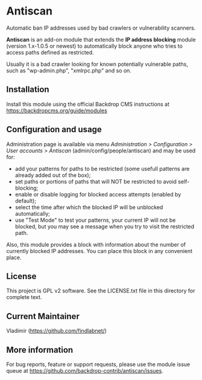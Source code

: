 Antiscan
========

Automatic ban IP addresses used by bad crawlers or vulnerability scanners.

**Antiscan** is an add-on module that extends the **IP address blocking** 
module (version 1.x-1.0.5 or newest) to automatically block anyone who tries to access paths defined as restricted.

Usually it is a bad crawler looking for known potentially vulnerable paths, 
such as "wp-admin.php", "xmlrpc.php" and so on.

Installation
------------
Install this module using the official Backdrop CMS instructions at https://backdropcms.org/guide/modules

Configuration and usage
-----------------------
Administration page is available via menu *Administration > Configuration > 
User accounts > Antiscan* (admin/config/people/antiscan) 
and may be used for:

- add your patterns for paths to be restricted (some usefull patterns are already added out of the box);
- set paths or portions of paths that will NOT be restricted to avoid self-blocking;
- enable or disable logging for blocked access attempts (enabled by default);
- select the time after which the blocked IP will be unblocked automatically;
- use "Test Mode" to test your patterns, your current IP will not be blocked, but you may see a message when you try to visit the restricted path.

Also, this module provides a block with information about the number of currently blocked IP addresses.
You can place this block in any convenient place.

License
-------
This project is GPL v2 software. See the LICENSE.txt file in this directory for
complete text.

Current Maintainer
------------------
Vladimir (https://github.com/findlabnet/)

More information
----------------
For bug reports, feature or support requests, please use the module 
issue queue at https://github.com/backdrop-contrib/antiscan/issues.
